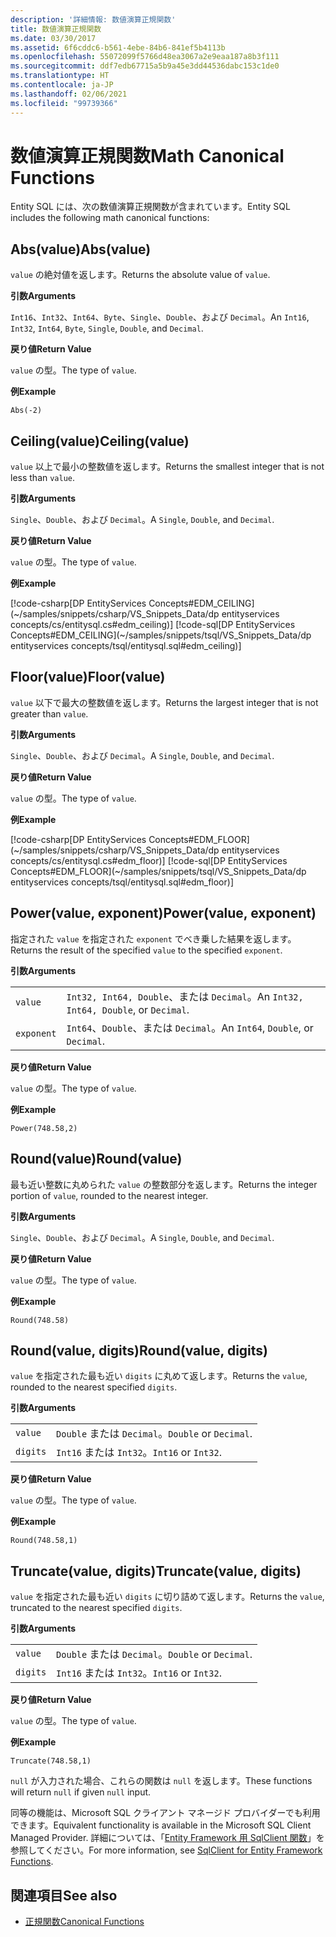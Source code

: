 ```yaml
---
description: '詳細情報: 数値演算正規関数'
title: 数値演算正規関数
ms.date: 03/30/2017
ms.assetid: 6f6cddc6-b561-4ebe-84b6-841ef5b4113b
ms.openlocfilehash: 55072099f5766d48ea3067a2e9eaa187a8b3f111
ms.sourcegitcommit: ddf7edb67715a5b9a45e3dd44536dabc153c1de0
ms.translationtype: HT
ms.contentlocale: ja-JP
ms.lasthandoff: 02/06/2021
ms.locfileid: "99739366"
---
```

# <a name="math-canonical-functions"></a><span data-ttu-id="b917a-103">数値演算正規関数</span><span class="sxs-lookup"><span data-stu-id="b917a-103">Math Canonical Functions</span></span>

<span data-ttu-id="b917a-104">Entity SQL には、次の数値演算正規関数が含まれています。</span><span class="sxs-lookup"><span data-stu-id="b917a-104">Entity SQL includes the following math canonical functions:</span></span>
  
## <a name="absvalue"></a><span data-ttu-id="b917a-105">Abs(value)</span><span class="sxs-lookup"><span data-stu-id="b917a-105">Abs(value)</span></span>

<span data-ttu-id="b917a-106">`value` の絶対値を返します。</span><span class="sxs-lookup"><span data-stu-id="b917a-106">Returns the absolute value of `value`.</span></span>

<span data-ttu-id="b917a-107">**引数**</span><span class="sxs-lookup"><span data-stu-id="b917a-107">**Arguments**</span></span>

<span data-ttu-id="b917a-108">`Int16`、`Int32`、`Int64`、`Byte`、`Single`、`Double`、および `Decimal`。</span><span class="sxs-lookup"><span data-stu-id="b917a-108">An `Int16`, `Int32`, `Int64`, `Byte`, `Single`, `Double`, and `Decimal`.</span></span>

<span data-ttu-id="b917a-109">**戻り値**</span><span class="sxs-lookup"><span data-stu-id="b917a-109">**Return Value**</span></span>

<span data-ttu-id="b917a-110">`value` の型。</span><span class="sxs-lookup"><span data-stu-id="b917a-110">The type of `value`.</span></span>

<span data-ttu-id="b917a-111">**例**</span><span class="sxs-lookup"><span data-stu-id="b917a-111">**Example**</span></span>

`Abs(-2)`

## <a name="ceilingvalue"></a><span data-ttu-id="b917a-112">Ceiling(value)</span><span class="sxs-lookup"><span data-stu-id="b917a-112">Ceiling(value)</span></span>

<span data-ttu-id="b917a-113">`value` 以上で最小の整数値を返します。</span><span class="sxs-lookup"><span data-stu-id="b917a-113">Returns the smallest integer that is not less than `value`.</span></span>

<span data-ttu-id="b917a-114">**引数**</span><span class="sxs-lookup"><span data-stu-id="b917a-114">**Arguments**</span></span>

<span data-ttu-id="b917a-115">`Single`、`Double`、および `Decimal`。</span><span class="sxs-lookup"><span data-stu-id="b917a-115">A `Single`, `Double`, and `Decimal`.</span></span>

<span data-ttu-id="b917a-116">**戻り値**</span><span class="sxs-lookup"><span data-stu-id="b917a-116">**Return Value**</span></span>

<span data-ttu-id="b917a-117">`value` の型。</span><span class="sxs-lookup"><span data-stu-id="b917a-117">The type of `value`.</span></span>

<span data-ttu-id="b917a-118">**例**</span><span class="sxs-lookup"><span data-stu-id="b917a-118">**Example**</span></span>

[!code-csharp[DP EntityServices Concepts#EDM_CEILING](~/samples/snippets/csharp/VS_Snippets_Data/dp entityservices concepts/cs/entitysql.cs#edm_ceiling)]
[!code-sql[DP EntityServices Concepts#EDM_CEILING](~/samples/snippets/tsql/VS_Snippets_Data/dp entityservices concepts/tsql/entitysql.sql#edm_ceiling)]

## <a name="floorvalue"></a><span data-ttu-id="b917a-119">Floor(value)</span><span class="sxs-lookup"><span data-stu-id="b917a-119">Floor(value)</span></span>

<span data-ttu-id="b917a-120">`value` 以下で最大の整数値を返します。</span><span class="sxs-lookup"><span data-stu-id="b917a-120">Returns the largest integer that is not greater than `value`.</span></span>

<span data-ttu-id="b917a-121">**引数**</span><span class="sxs-lookup"><span data-stu-id="b917a-121">**Arguments**</span></span>

<span data-ttu-id="b917a-122">`Single`、`Double`、および `Decimal`。</span><span class="sxs-lookup"><span data-stu-id="b917a-122">A `Single`, `Double`, and `Decimal`.</span></span>

<span data-ttu-id="b917a-123">**戻り値**</span><span class="sxs-lookup"><span data-stu-id="b917a-123">**Return Value**</span></span>

<span data-ttu-id="b917a-124">`value` の型。</span><span class="sxs-lookup"><span data-stu-id="b917a-124">The type of `value`.</span></span>

<span data-ttu-id="b917a-125">**例**</span><span class="sxs-lookup"><span data-stu-id="b917a-125">**Example**</span></span>

[!code-csharp[DP EntityServices Concepts#EDM_FLOOR](~/samples/snippets/csharp/VS_Snippets_Data/dp entityservices concepts/cs/entitysql.cs#edm_floor)]
[!code-sql[DP EntityServices Concepts#EDM_FLOOR](~/samples/snippets/tsql/VS_Snippets_Data/dp entityservices concepts/tsql/entitysql.sql#edm_floor)]

## <a name="powervalue-exponent"></a><span data-ttu-id="b917a-126">Power(value, exponent)</span><span class="sxs-lookup"><span data-stu-id="b917a-126">Power(value, exponent)</span></span>

<span data-ttu-id="b917a-127">指定された `value` を指定された `exponent` でべき乗した結果を返します。</span><span class="sxs-lookup"><span data-stu-id="b917a-127">Returns the result of the specified `value` to the specified `exponent`.</span></span>

<span data-ttu-id="b917a-128">**引数**</span><span class="sxs-lookup"><span data-stu-id="b917a-128">**Arguments**</span></span>

|  |  |
|--|--|
|`value` | <span data-ttu-id="b917a-129">`Int32, Int64, Double`、または `Decimal`。</span><span class="sxs-lookup"><span data-stu-id="b917a-129">An `Int32, Int64, Double`, or `Decimal`.</span></span> |
|`exponent` | <span data-ttu-id="b917a-130">`Int64`、`Double`、または `Decimal`。</span><span class="sxs-lookup"><span data-stu-id="b917a-130">An `Int64`, `Double`, or `Decimal`.</span></span> |

<span data-ttu-id="b917a-131">**戻り値**</span><span class="sxs-lookup"><span data-stu-id="b917a-131">**Return Value**</span></span>

<span data-ttu-id="b917a-132">`value` の型。</span><span class="sxs-lookup"><span data-stu-id="b917a-132">The type of `value`.</span></span>

<span data-ttu-id="b917a-133">**例**</span><span class="sxs-lookup"><span data-stu-id="b917a-133">**Example**</span></span>

`Power(748.58,2)`

## <a name="roundvalue"></a><span data-ttu-id="b917a-134">Round(value)</span><span class="sxs-lookup"><span data-stu-id="b917a-134">Round(value)</span></span>

<span data-ttu-id="b917a-135">最も近い整数に丸められた `value` の整数部分を返します。</span><span class="sxs-lookup"><span data-stu-id="b917a-135">Returns the integer portion of `value`, rounded to the nearest integer.</span></span>

<span data-ttu-id="b917a-136">**引数**</span><span class="sxs-lookup"><span data-stu-id="b917a-136">**Arguments**</span></span>

<span data-ttu-id="b917a-137">`Single`、`Double`、および `Decimal`。</span><span class="sxs-lookup"><span data-stu-id="b917a-137">A `Single`, `Double`, and `Decimal`.</span></span>

<span data-ttu-id="b917a-138">**戻り値**</span><span class="sxs-lookup"><span data-stu-id="b917a-138">**Return Value**</span></span>

<span data-ttu-id="b917a-139">`value` の型。</span><span class="sxs-lookup"><span data-stu-id="b917a-139">The type of `value`.</span></span>

<span data-ttu-id="b917a-140">**例**</span><span class="sxs-lookup"><span data-stu-id="b917a-140">**Example**</span></span>

`Round(748.58)`

## <a name="roundvalue-digits"></a><span data-ttu-id="b917a-141">Round(value, digits)</span><span class="sxs-lookup"><span data-stu-id="b917a-141">Round(value, digits)</span></span>

<span data-ttu-id="b917a-142">`value` を指定された最も近い `digits` に丸めて返します。</span><span class="sxs-lookup"><span data-stu-id="b917a-142">Returns the `value`, rounded to the nearest specified `digits`.</span></span>

<span data-ttu-id="b917a-143">**引数**</span><span class="sxs-lookup"><span data-stu-id="b917a-143">**Arguments**</span></span>

|  |  |
|--|--|
|`value`|<span data-ttu-id="b917a-144">`Double` または `Decimal`。</span><span class="sxs-lookup"><span data-stu-id="b917a-144">`Double` or `Decimal`.</span></span>|
|`digits`|<span data-ttu-id="b917a-145">`Int16` または `Int32`。</span><span class="sxs-lookup"><span data-stu-id="b917a-145">`Int16` or `Int32`.</span></span>|

<span data-ttu-id="b917a-146">**戻り値**</span><span class="sxs-lookup"><span data-stu-id="b917a-146">**Return Value**</span></span>

<span data-ttu-id="b917a-147">`value` の型。</span><span class="sxs-lookup"><span data-stu-id="b917a-147">The type of `value`.</span></span>

<span data-ttu-id="b917a-148">**例**</span><span class="sxs-lookup"><span data-stu-id="b917a-148">**Example**</span></span>

`Round(748.58,1)`

## <a name="truncatevalue-digits"></a><span data-ttu-id="b917a-149">Truncate(value, digits)</span><span class="sxs-lookup"><span data-stu-id="b917a-149">Truncate(value, digits)</span></span>

<span data-ttu-id="b917a-150">`value` を指定された最も近い `digits` に切り詰めて返します。</span><span class="sxs-lookup"><span data-stu-id="b917a-150">Returns the `value`, truncated to the nearest specified `digits`.</span></span>

<span data-ttu-id="b917a-151">**引数**</span><span class="sxs-lookup"><span data-stu-id="b917a-151">**Arguments**</span></span>

|  |  |
|--|--|
|`value`|<span data-ttu-id="b917a-152">`Double` または `Decimal`。</span><span class="sxs-lookup"><span data-stu-id="b917a-152">`Double` or `Decimal`.</span></span>|
|`digits`|<span data-ttu-id="b917a-153">`Int16` または `Int32`。</span><span class="sxs-lookup"><span data-stu-id="b917a-153">`Int16` or `Int32`.</span></span>|

<span data-ttu-id="b917a-154">**戻り値**</span><span class="sxs-lookup"><span data-stu-id="b917a-154">**Return Value**</span></span>

<span data-ttu-id="b917a-155">`value` の型。</span><span class="sxs-lookup"><span data-stu-id="b917a-155">The type of `value`.</span></span>

<span data-ttu-id="b917a-156">**例**</span><span class="sxs-lookup"><span data-stu-id="b917a-156">**Example**</span></span>

`Truncate(748.58,1)`  
  
 <span data-ttu-id="b917a-157">`null` が入力された場合、これらの関数は `null` を返します。</span><span class="sxs-lookup"><span data-stu-id="b917a-157">These functions will return `null` if given `null` input.</span></span>  
  
 <span data-ttu-id="b917a-158">同等の機能は、Microsoft SQL クライアント マネージド プロバイダーでも利用できます。</span><span class="sxs-lookup"><span data-stu-id="b917a-158">Equivalent functionality is available in the Microsoft SQL Client Managed Provider.</span></span> <span data-ttu-id="b917a-159">詳細については、「[Entity Framework 用 SqlClient 関数](../sqlclient-for-ef-functions.md)」を参照してください。</span><span class="sxs-lookup"><span data-stu-id="b917a-159">For more information, see [SqlClient for Entity Framework Functions](../sqlclient-for-ef-functions.md).</span></span>  
  
## <a name="see-also"></a><span data-ttu-id="b917a-160">関連項目</span><span class="sxs-lookup"><span data-stu-id="b917a-160">See also</span></span>

- [<span data-ttu-id="b917a-161">正規関数</span><span class="sxs-lookup"><span data-stu-id="b917a-161">Canonical Functions</span></span>](canonical-functions.md)
